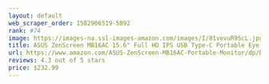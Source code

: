 ```yaml
---
layout: default 
﻿web_scraper_order: 1582906519-5892
rank: #74
image: https://images-na.ssl-images-amazon.com/images/I/81vevuR95cL.jpg
title: ASUS ZenScreen MB16AC 15.6" Full HD IPS USB Type-C Portable Eye Care Monitor
url: https://www.amazon.com/ASUS-ZenScreen-MB16AC-Portable-Monitor/dp/B071S84ZW7/ref=zg_mw_pc_74?_encoding=UTF8&psc=1&refRID=EM7YADC22S0GE9S6JC4D
reviews: 4.3 out of 5 stars
price: $232.99 
---
```

